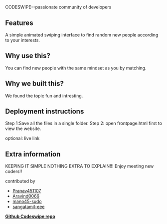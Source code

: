 # <Project title>

CODESWIPE--passionate community of developers 

## Features

A simple animated swiping interface to find random new people according to your interests.

## Why use this?

You can find new people with the same mindset as you by matching.

## Why we built this?

We found the topic fun and intresting.

## Deployment instructions

Step 1:Save all the files in a single folder.
Step 2: open frontpage.html first to view the website. 

optional: live link

## Extra information 

KEEPING IT SIMPLE NOTHING EXTRA TO EXPLAIN!!!  Enjoy meeting new coders!!

contributed by
- [Pranav451107](https://github.com/Pranav451107)
- [Aravind0066](https://github.com/Aravind0066)
- [mano45-sudo](https://github.com/mano45-sudo)
- [sangatamil-eee](https://github.com/sangatamil-eee)

**[Github Codeswipe repo](https://github.com/Aravind0066/Dead-Ideas-Codeswipe)**
